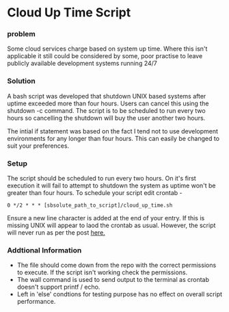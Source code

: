 # Cloud Up Time Script

### problem

Some cloud services charge based on system up time. Where this isn't applicable it still could be considered by some, poor practise to leave publicly available development systems running 24/7

### Solution
A bash script was developed that shutdown UNIX based systems after uptime exceeded more than four hours. Users can cancel this using the shutdown -c command. The script is to be scheduled to run every two hours so cancelling the shutdown will buy the user another two hours.

The intial if statement was based on the fact I tend not to use development environments for any longer than four hours. This can easily be changed to suit your preferences.

### Setup

The script should be scheduled to run every two hours. On it's first execution it will fail to attempt to shutdown the system as uptime won't be greater than four hours. To schedule your script edit crontab -

`0 */2 * * * [sbsolute_path_to_script]/cloud_up_time.sh`

Ensure a new line character is added at the end of your entry. If this is missing UNIX will appear to laod the crontab as usual. However, the script will never run as per the post [here.](https://askubuntu.com/questions/23009/why-crontab-scripts-are-not-working)

### Addtional Information
* The file should come down from the repo with the correct permissions to execute. If the script isn't working check the permissions.
* The wall command is used to send output to the terminal as crontab doesn't support printf / echo.
* Left in 'else' condtions for testing purpose has no effect on overall script performance.
